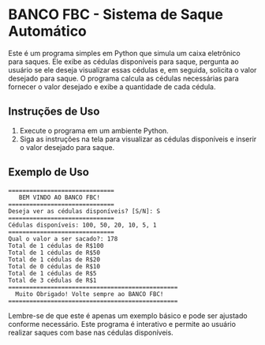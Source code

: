 # BANCO FBC - Sistema de Saque Automático

Este é um programa simples em Python que simula um caixa eletrônico para saques. Ele exibe as cédulas disponíveis para saque, pergunta ao usuário se ele deseja visualizar essas cédulas e, em seguida, solicita o valor desejado para saque. O programa calcula as cédulas necessárias para fornecer o valor desejado e exibe a quantidade de cada cédula.

## Instruções de Uso

1. Execute o programa em um ambiente Python.
2. Siga as instruções na tela para visualizar as cédulas disponíveis e inserir o valor desejado para saque.

## Exemplo de Uso

```
==============================
   BEM VINDO AO BANCO FBC!
==============================
Deseja ver as cédulas disponíveis? [S/N]: S
==============================
Cédulas disponíveis: 100, 50, 20, 10, 5, 1
==============================
Qual o valor a ser sacado?: 178
Total de 1 cédulas de R$100
Total de 1 cédulas de R$50
Total de 1 cédulas de R$20
Total de 0 cédulas de R$10
Total de 1 cédulas de R$5
Total de 3 cédulas de R$1
================================================
  Muito Obrigado! Volte sempre ao BANCO FBC!
================================================
```

Lembre-se de que este é apenas um exemplo básico e pode ser ajustado conforme necessário. Este programa é interativo e permite ao usuário realizar saques com base nas cédulas disponíveis.
